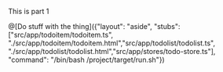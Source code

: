 This is part 1

@[Do stuff with the thing]({"layout": "aside", "stubs": ["src/app/todoitem/todoitem.ts", "./src/app/todoitem/todoitem.html","src/app/todolist/todolist.ts", "./src/app/todolist/todolist.html","src/app/stores/todo-store.ts"], "command": "/bin/bash /project/target/run.sh"})
